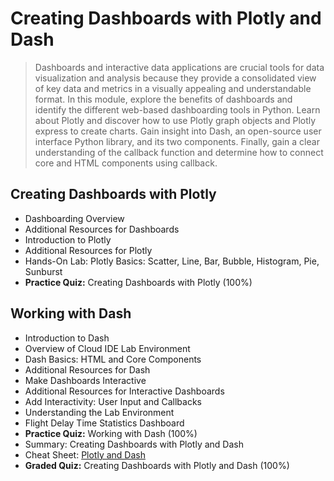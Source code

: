 # Creating Dashboards with Plotly and Dash
> Dashboards and interactive data applications are crucial tools for data visualization and analysis because they provide a consolidated view of key data and metrics in a visually appealing and understandable format. In this module, explore the benefits of dashboards and identify the different web-based dashboarding tools in Python. Learn about Plotly and discover how to use Plotly graph objects and Plotly express to create charts. Gain insight into Dash, an open-source user interface Python library, and its two components. Finally, gain a clear understanding of the callback function and determine how to connect core and HTML components using callback.
## Creating Dashboards with Plotly
- Dashboarding Overview
- Additional Resources for Dashboards
- Introduction to Plotly
- Additional Resources for Plotly
- Hands-On Lab: Plotly Basics: Scatter, Line, Bar, Bubble, Histogram, Pie, Sunburst
- **Practice Quiz:** Creating Dashboards with Plotly (100%)
## Working with Dash
- Introduction to Dash
- Overview of Cloud IDE Lab Environment
- Dash Basics: HTML and Core Components
- Additional Resources for Dash
- Make Dashboards Interactive
- Additional Resources for Interactive Dashboards
- Add Interactivity: User Input and Callbacks
- Understanding the Lab Environment
- Flight Delay Time Statistics Dashboard
- **Practice Quiz:** Working with Dash (100%)
- Summary: Creating Dashboards with Plotly and Dash
- Cheat Sheet: [Plotly and Dash](https://github.com/KailaniBailey/IBM-Data-Science-Professional-Certificate/blob/main/08.%20Data%20Visualization%20with%20Python/Week%204%3A%20Creating%20Dashboards%20with%20Plotly%20and%20Dash/Cheat-Sheet-Plotly-and-Dash.pdf)
- **Graded Quiz:** Creating Dashboards with Plotly and Dash (100%)
